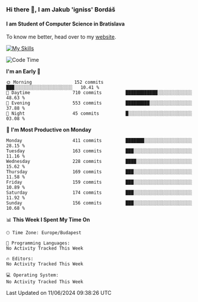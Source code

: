 ### Hi there 👋, I am Jakub 'igniss' Bordáš

#### I am Student of Computer Science in Bratislava
To know me better, head over to my [website](https://bordas.sk).

[![My Skills](https://skillicons.dev/icons?i=js,html,css,figma,svelte,java,kotlin,python,postgresql,typescript,nest,nodejs)](https://bordas.sk)


<!--START_SECTION:waka-->
![Code Time](http://img.shields.io/badge/Code%20Time-1%2C480%20hrs%205%20mins-blue)

**I'm an Early 🐤** 

```text
🌞 Morning                152 commits         ███░░░░░░░░░░░░░░░░░░░░░░   10.41 % 
🌆 Daytime                710 commits         ████████████░░░░░░░░░░░░░   48.63 % 
🌃 Evening                553 commits         █████████░░░░░░░░░░░░░░░░   37.88 % 
🌙 Night                  45 commits          █░░░░░░░░░░░░░░░░░░░░░░░░   03.08 % 
```
📅 **I'm Most Productive on Monday** 

```text
Monday                   411 commits         ███████░░░░░░░░░░░░░░░░░░   28.15 % 
Tuesday                  163 commits         ███░░░░░░░░░░░░░░░░░░░░░░   11.16 % 
Wednesday                228 commits         ████░░░░░░░░░░░░░░░░░░░░░   15.62 % 
Thursday                 169 commits         ███░░░░░░░░░░░░░░░░░░░░░░   11.58 % 
Friday                   159 commits         ███░░░░░░░░░░░░░░░░░░░░░░   10.89 % 
Saturday                 174 commits         ███░░░░░░░░░░░░░░░░░░░░░░   11.92 % 
Sunday                   156 commits         ███░░░░░░░░░░░░░░░░░░░░░░   10.68 % 
```


📊 **This Week I Spent My Time On** 

```text
🕑︎ Time Zone: Europe/Budapest

💬 Programming Languages: 
No Activity Tracked This Week

🔥 Editors: 
No Activity Tracked This Week

💻 Operating System: 
No Activity Tracked This Week
```


 Last Updated on 11/06/2024 09:38:26 UTC
<!--END_SECTION:waka-->
